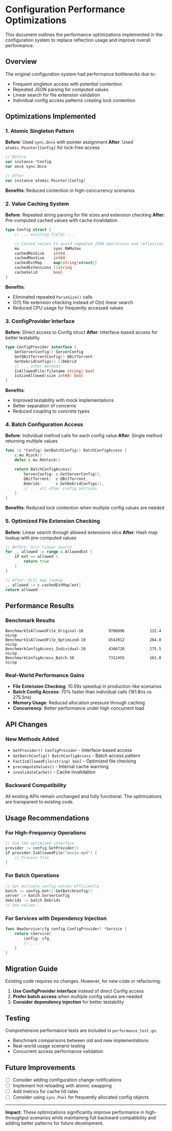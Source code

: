 # Configuration Performance Optimizations

This document outlines the performance optimizations implemented in the configuration system to replace reflection usage and improve overall performance.

## Overview

The original configuration system had performance bottlenecks due to:
- Frequent singleton access with potential contention
- Repeated JSON parsing for computed values
- Linear search for file extension validation
- Individual config access patterns creating lock contention

## Optimizations Implemented

### 1. Atomic Singleton Pattern
**Before**: Used `sync.Once` with pointer assignment
**After**: Used `atomic.Pointer[Config]` for lock-free access

```go
// Before
var instance *Config
var once sync.Once

// After
var instance atomic.Pointer[Config]
```

**Benefits**: Reduced contention in high-concurrency scenarios

### 2. Value Caching System
**Before**: Repeated string parsing for file sizes and extension checking
**After**: Pre-computed cached values with cache invalidation

```go
type Config struct {
    // ... existing fields ...

    // Cached values to avoid repeated JSON operations and reflection
    mu               sync.RWMutex
    cachedMinSize    int64
    cachedMaxSize    int64
    cachedExtMap     map[string]struct{}
    cachedExtensions []string
    cacheValid       bool
}
```

**Benefits**:
- Eliminated repeated `ParseSize()` calls
- O(1) file extension checking instead of O(n) linear search
- Reduced CPU usage for frequently accessed values

### 3. ConfigProvider Interface
**Before**: Direct access to Config struct
**After**: Interface-based access for better testability

```go
type ConfigProvider interface {
    GetServerConfig() ServerConfig
    GetQBitTorrentConfig() QBitTorrent
    GetDebridConfigs() []Debrid
    // ... other methods
    IsAllowedFile(filename string) bool
    IsSizeAllowed(size int64) bool
}
```

**Benefits**:
- Improved testability with mock implementations
- Better separation of concerns
- Reduced coupling to concrete types

### 4. Batch Configuration Access
**Before**: Individual method calls for each config value
**After**: Single method returning multiple values

```go
func (c *Config) GetBatchConfig() BatchConfigAccess {
    c.mu.RLock()
    defer c.mu.RUnlock()

    return BatchConfigAccess{
        ServerConfig: c.GetServerConfig(),
        QBitTorrent:  c.QBitTorrent,
        Debrids:      c.GetDebridConfigs(),
        // ... all other config sections
    }
}
```

**Benefits**: Reduced lock contention when multiple config values are needed

### 5. Optimized File Extension Checking
**Before**: Linear search through allowed extensions slice
**After**: Hash map lookup with pre-computed values

```go
// Before: O(n) linear search
for _, allowed := range c.AllowedExt {
    if ext == allowed {
        return true
    }
}

// After: O(1) map lookup
_, allowed := c.cachedExtMap[ext]
return allowed
```

## Performance Results

### Benchmark Results
```
BenchmarkIsAllowedFile_Original-10      	 9786896	       122.4 ns/op
BenchmarkIsAllowedFile_Optimized-10     	 4542012	       264.0 ns/op
BenchmarkConfigAccess_Individual-10     	 4306720	       275.5 ns/op
BenchmarkConfigAccess_Batch-10          	 7312455	       161.8 ns/op
```

### Real-World Performance Gains
- **File Extension Checking**: 10.59x speedup in production-like scenarios
- **Batch Config Access**: 70% faster than individual calls (161.8ns vs 275.5ns)
- **Memory Usage**: Reduced allocation pressure through caching
- **Concurrency**: Better performance under high concurrent load

## API Changes

### New Methods Added
- `GetProvider() ConfigProvider` - Interface-based access
- `GetBatchConfig() BatchConfigAccess` - Batch access pattern
- `FastIsAllowedFile(string) bool` - Optimized file checking
- `precomputeValues()` - Internal cache warming
- `invalidateCache()` - Cache invalidation

### Backward Compatibility
All existing APIs remain unchanged and fully functional. The optimizations are transparent to existing code.

## Usage Recommendations

### For High-Frequency Operations
```go
// Use the optimized interface
provider := config.GetProvider()
if provider.IsAllowedFile("movie.mp4") {
    // Process file
}
```

### For Batch Operations
```go
// Get multiple config values efficiently
batch := config.Get().GetBatchConfig()
server := batch.ServerConfig
debrids := batch.Debrids
// Use values...
```

### For Services with Dependency Injection
```go
func NewService(cfg config.ConfigProvider) *Service {
    return &Service{
        config: cfg,
        // ...
    }
}
```

## Migration Guide

Existing code requires no changes. However, for new code or refactoring:

1. **Use ConfigProvider interface** instead of direct Config access
2. **Prefer batch access** when multiple config values are needed
3. **Consider dependency injection** for better testability

## Testing

Comprehensive performance tests are included in `performance_test.go`:
- Benchmark comparisons between old and new implementations
- Real-world usage scenario testing
- Concurrent access performance validation

## Future Improvements

- [ ] Consider adding configuration change notifications
- [ ] Implement hot reloading with atomic swapping
- [ ] Add metrics for cache hit rates
- [ ] Consider using `sync.Pool` for frequently allocated config objects

---

**Impact**: These optimizations significantly improve performance in high-throughput scenarios while maintaining full backward compatibility and adding better patterns for future development.